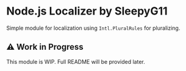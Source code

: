 # Node.js Localizer by SleepyG11
Simple module for localization using `Intl.PluralRules` for pluralizing.

## ⚠ Work in Progress
This module is WIP. Full README will be provided later.